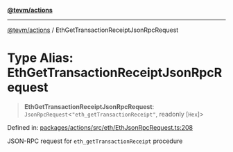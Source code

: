 [**@tevm/actions**](../README.md)

***

[@tevm/actions](../globals.md) / EthGetTransactionReceiptJsonRpcRequest

# Type Alias: EthGetTransactionReceiptJsonRpcRequest

> **EthGetTransactionReceiptJsonRpcRequest**: `JsonRpcRequest`\<`"eth_getTransactionReceipt"`, readonly \[`Hex`\]\>

Defined in: [packages/actions/src/eth/EthJsonRpcRequest.ts:208](https://github.com/evmts/tevm-monorepo/blob/main/packages/actions/src/eth/EthJsonRpcRequest.ts#L208)

JSON-RPC request for `eth_getTransactionReceipt` procedure
